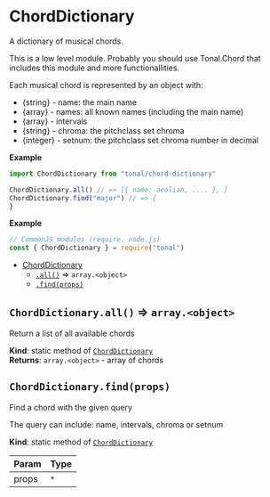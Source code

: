 <a name="module_ChordDictionary"></a>

# ChordDictionary
A dictionary of musical chords.

This is a low level module. Probably you should use Tonal.Chord that
includes this module and more functionallities.

Each musical chord is represented by an object with:
- {string} - name: the main name
- {array<string>} - names: all known names (including the main name)
- {array<string>} - intervals
- {string} - chroma: the pitchclass set chroma
- {integer} - setnum: the pitchclass set chroma number in decimal

**Example**  
```js
import ChordDictionary from "tonal/chord-dictionary"

ChordDictionary.all() // => [{ name: aeolian, .... }, ]
ChordDictionary.find("major") // => {
}
```
**Example**  
```js
// CommonJS modules (require, node.js)
const { ChordDictionary } = require("tonal")
```

* [ChordDictionary](#module_ChordDictionary)
    * [`.all()`](#module_ChordDictionary.all) ⇒ <code>array.&lt;object&gt;</code>
    * [`.find(props)`](#module_ChordDictionary.find)

<a name="module_ChordDictionary.all"></a>

## `ChordDictionary.all()` ⇒ <code>array.&lt;object&gt;</code>
Return a list of all available chords

**Kind**: static method of [<code>ChordDictionary</code>](#module_ChordDictionary)  
**Returns**: <code>array.&lt;object&gt;</code> - array of chords  
<a name="module_ChordDictionary.find"></a>

## `ChordDictionary.find(props)`
Find a chord with the given query

The query can include: name, intervals, chroma or setnum

**Kind**: static method of [<code>ChordDictionary</code>](#module_ChordDictionary)  

| Param | Type |
| --- | --- |
| props | <code>\*</code> | 

